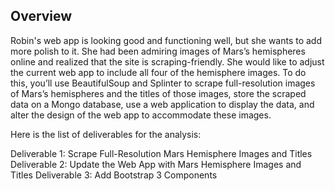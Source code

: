 

## Overview
Robin's web app is looking good and functioning well, but she wants to add more polish to it. She had been admiring images of Mars’s hemispheres online and realized that the site is scraping-friendly. She would like to adjust the current web app to include all four of the hemisphere images. To do this, you’ll use BeautifulSoup and Splinter to scrape full-resolution images of Mars’s hemispheres and the titles of those images, store the scraped data on a Mongo database, use a web application to display the data, and alter the design of the web app to accommodate these images.

Here is the list of deliverables for the analysis:

Deliverable 1: Scrape Full-Resolution Mars Hemisphere Images and Titles
Deliverable 2: Update the Web App with Mars Hemisphere Images and Titles
Deliverable 3: Add Bootstrap 3 Components
